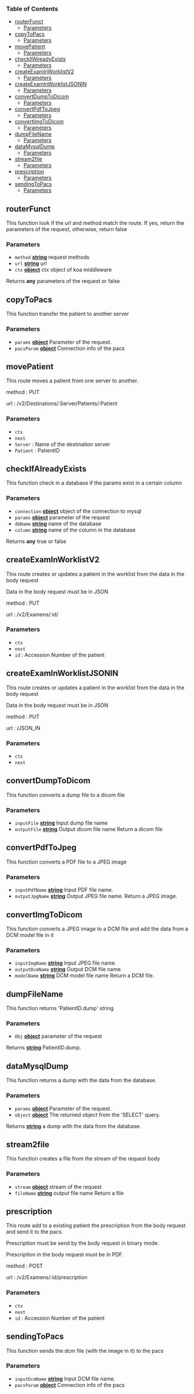 <!-- Generated by documentation.js. Update this documentation by updating the source code. -->

### Table of Contents

-   [routerFunct][1]
    -   [Parameters][2]
-   [copyToPacs][3]
    -   [Parameters][4]
-   [movePatient][5]
    -   [Parameters][6]
-   [checkIfAlreadyExists][7]
    -   [Parameters][8]
-   [createExamInWorklistV2][9]
    -   [Parameters][10]
-   [createExamInWorklistJSONIN][11]
    -   [Parameters][12]
-   [convertDumpToDicom][13]
    -   [Parameters][14]
-   [convertPdfToJpeg][15]
    -   [Parameters][16]
-   [convertImgToDicom][17]
    -   [Parameters][18]
-   [dumpFileName][19]
    -   [Parameters][20]
-   [dataMysqlDump][21]
    -   [Parameters][22]
-   [stream2file][23]
    -   [Parameters][24]
-   [prescription][25]
    -   [Parameters][26]
-   [sendingToPacs][27]
    -   [Parameters][28]

## routerFunct

This function look if the url and method match the route.
If yes, return the parameters of the request,
otherwise, return false

### Parameters

-   `method` **[string][29]** request methods
-   `url` **[string][29]** url
-   `ctx` **[object][30]** ctx object of koa middleware

Returns **any** parameters of the request or false

## copyToPacs

This function transfer the patient to another server

### Parameters

-   `params` **[object][30]** Parameter of the request.
-   `pacsParam` **[object][30]** Connection info of the pacs

## movePatient

This route moves a patient from one server to another.

method : PUT

url : /v2/Destinations/:Server/Patients/:Patient

### Parameters

-   `ctx`  
-   `next`  
-   `Server`  : Name of the destination server
-   `Patient`  : PatientID

## checkIfAlreadyExists

This function check in a database if the params exist in a certain column

### Parameters

-   `connection` **[object][30]** object of the connection to mysql
-   `params` **[object][30]** parameter of the request
-   `dbName` **[string][29]** name of the database
-   `column` **[string][29]** name of the column in the database

Returns **any** true or false

## createExamInWorklistV2

This route creates or updates a patient in the worklist from the data in the body request

Data in the body request must be in JSON

method : PUT

url : /v2/Examens/:id/

### Parameters

-   `ctx`  
-   `next`  
-   `id`  : Accession Number of the patient

## createExamInWorklistJSONIN

This route creates or updates a patient in the worklist from the data in the body request

Data in the body request must be in JSON

method : PUT

url : /JSON_IN

### Parameters

-   `ctx`  
-   `next`  

## convertDumpToDicom

This function converts a dump file to a dicom file

### Parameters

-   `inputFile` **[string][29]** Input dump file name
-   `outputFile` **[string][29]** Output dicom file name
    Return a dicom file

## convertPdfToJpeg

This function converts a PDF file to a JPEG image

### Parameters

-   `inputPdfName` **[string][29]** Input PDF file name.
-   `outputJpgName` **[string][29]** Output JPEG file name.
    Return a JPEG image.

## convertImgToDicom

This function converts a JPEG image to a DCM file
and add the data from a DCM model file in it

### Parameters

-   `inputImgName` **[string][29]** Input JPEG file name.
-   `outputDcmName` **[string][29]** Output DCM file name.
-   `modelName` **[string][29]** DCM model file name
    Return a DCM file.

## dumpFileName

This function returns 'PatientID.dump' string

### Parameters

-   `Obj` **[object][30]** parameter of the request

Returns **[string][29]** PatientID.dump.

## dataMysqlDump

This function returns a dump with the data from the database.

### Parameters

-   `params` **[object][30]** Parameter of the request.
-   `object` **[object][30]** The returned object from the 'SELECT' query.

Returns **[string][29]** a dump with the data from the database.

## stream2file

This function creates a file from the stream of the request body

### Parameters

-   `stream` **[object][30]** stream of the request
-   `fileName` **[string][29]** output file name
    Return a file

## prescription

This route add to a existing patient the prescription from the body request
and send it to the pacs.

Prescription must be send by the body request in binary mode.

Prescription in the body request must be in PDF.

method : POST

url : /v2/Examens/:id/prescription

### Parameters

-   `ctx`  
-   `next`  
-   `id`  : Accession Number of the patient

## sendingToPacs

This function sends the dcm file (with the image in it) to the pacs

### Parameters

-   `inputDcmName` **[string][29]** Input DCM file name.
-   `pacsParam` **[object][30]** Connection info of the pacs

[1]: #routerfunct

[2]: #parameters

[3]: #copytopacs

[4]: #parameters-1

[5]: #movepatient

[6]: #parameters-2

[7]: #checkifalreadyexists

[8]: #parameters-3

[9]: #createexaminworklistv2

[10]: #parameters-4

[11]: #createexaminworklistjsonin

[12]: #parameters-5

[13]: #convertdumptodicom

[14]: #parameters-6

[15]: #convertpdftojpeg

[16]: #parameters-7

[17]: #convertimgtodicom

[18]: #parameters-8

[19]: #dumpfilename

[20]: #parameters-9

[21]: #datamysqldump

[22]: #parameters-10

[23]: #stream2file

[24]: #parameters-11

[25]: #prescription

[26]: #parameters-12

[27]: #sendingtopacs

[28]: #parameters-13

[29]: https://developer.mozilla.org/docs/Web/JavaScript/Reference/Global_Objects/String

[30]: https://developer.mozilla.org/docs/Web/JavaScript/Reference/Global_Objects/Object
